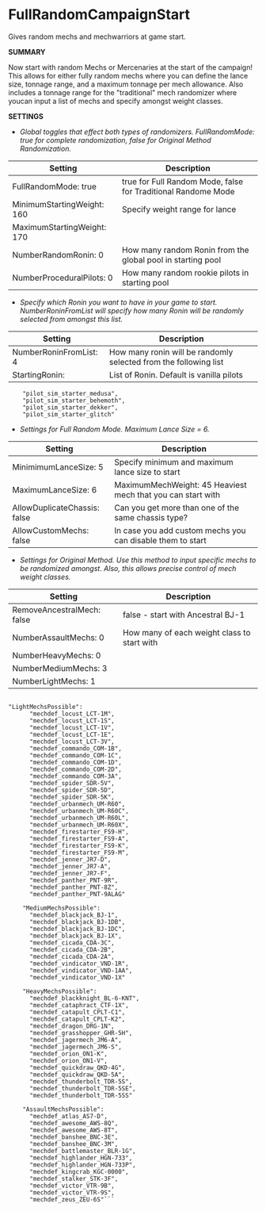# FullRandomCampaignStart
Gives random mechs and mechwarriors at game start.

**SUMMARY**

Now start with random Mechs or Mercenaries at the start of the campaign! This allows for either fully random mechs where you can define the lance size, tonnage range, and a maximum tonnage per mech allowance. Also includes a tonnage range for the "traditional" mech randomizer where youcan input a list of mechs and specify amongst weight classes. 


**SETTINGS**

* *Global toggles that effect both types of randomizers. FullRandomMode: true for complete randomization, false for Original 
Method Randomization.*

Setting | Description
--------|------------
FullRandomMode: true | true for Full Random Mode, false for Traditional Randome Mode
MinimumStartingWeight: 160 | Specify weight range for lance
MaximumStartingWeight: 170 | 
NumberRandomRonin: 0 | How many random Ronin from the global pool in starting pool
NumberProceduralPilots: 0 | How many random rookie pilots in starting pool
> 

* *Specify which Ronin you want to have in your game to start. NumberRoninFromList will specify how many Ronin will be randomly selected from amongst this list.*

Setting | Description
--------|------------
NumberRoninFromList: 4 | How many ronin will be randomly selected from the following list
StartingRonin: | List of Ronin. Default is vanilla pilots
```
	"pilot_sim_starter_medusa",
	"pilot_sim_starter_behemoth",
	"pilot_sim_starter_dekker",
	"pilot_sim_starter_glitch"
```

> 

* *Settings for Full Random Mode. Maximum Lance Size = 6.*

Setting | Description
--------|------------
MinimimumLanceSize: 5 | Specify minimum and maximum lance size to start
MaximumLanceSize: 6 | MaximumMechWeight: 45				Heaviest mech that you can start with
AllowDuplicateChassis: false | Can you get more than one of the same chassis type?
AllowCustomMechs: false | In case you add custom mechs you can disable them to start

> 
* *Settings for Original Method. Use this method to input specific mechs to be randomized amongst. Also, this allows precise control of mech weight classes.*

Setting | Description
--------|------------
RemoveAncestralMech: false | false - start with Ancestral BJ-1
NumberAssaultMechs: 0 | How many of each weight class to start with
NumberHeavyMechs: 0 | 
NumberMediumMechs: 3 | 
NumberLightMechs: 1 | 

```Only mechs in these lists will be used for lance creation

"LightMechsPossible":
      "mechdef_locust_LCT-1M",
      "mechdef_locust_LCT-1S",
      "mechdef_locust_LCT-1V",
      "mechdef_locust_LCT-1E",
      "mechdef_locust_LCT-3V",
      "mechdef_commando_COM-1B",
      "mechdef_commando_COM-1C",
      "mechdef_commando_COM-1D",
      "mechdef_commando_COM-2D",
      "mechdef_commando_COM-3A",
      "mechdef_spider_SDR-5V",
      "mechdef_spider_SDR-5D",
      "mechdef_spider_SDR-5K",
      "mechdef_urbanmech_UM-R60",
      "mechdef_urbanmech_UM-R60C",
      "mechdef_urbanmech_UM-R60L",
      "mechdef_urbanmech_UM-R60X",
      "mechdef_firestarter_FS9-H",
      "mechdef_firestarter_FS9-A",
      "mechdef_firestarter_FS9-K",
      "mechdef_firestarter_FS9-M",
      "mechdef_jenner_JR7-D",
      "mechdef_jenner_JR7-A",
      "mechdef_jenner_JR7-F",
      "mechdef_panther_PNT-9R",
      "mechdef_panther_PNT-8Z",
      "mechdef_panther_PNT-9ALAG"
      
    "MediumMechsPossible":
      "mechdef_blackjack_BJ-1",
      "mechdef_blackjack_BJ-1DB",
      "mechdef_blackjack_BJ-1DC",
      "mechdef_blackjack_BJ-1X",
      "mechdef_cicada_CDA-3C",
      "mechdef_cicada_CDA-2B",
      "mechdef_cicada_CDA-2A",
      "mechdef_vindicator_VND-1R",
      "mechdef_vindicator_VND-1AA",
      "mechdef_vindicator_VND-1X"
    
    "HeavyMechsPossible":
      "mechdef_blackknight_BL-6-KNT",
      "mechdef_cataphract_CTF-1X",
      "mechdef_catapult_CPLT-C1",
      "mechdef_catapult_CPLT-K2",
      "mechdef_dragon_DRG-1N",
      "mechdef_grasshopper_GHR-5H",
      "mechdef_jagermech_JM6-A",
      "mechdef_jagermech_JM6-S",
      "mechdef_orion_ON1-K",
      "mechdef_orion_ON1-V",
      "mechdef_quickdraw_QKD-4G",
      "mechdef_quickdraw_QKD-5A",
      "mechdef_thunderbolt_TDR-5S",
      "mechdef_thunderbolt_TDR-5SE",
      "mechdef_thunderbolt_TDR-5SS"
    
    "AssaultMechsPossible":
      "mechdef_atlas_AS7-D",
      "mechdef_awesome_AWS-8Q",
      "mechdef_awesome_AWS-8T",
      "mechdef_banshee_BNC-3E",
      "mechdef_banshee_BNC-3M",
      "mechdef_battlemaster_BLR-1G",
      "mechdef_highlander_HGN-733",
      "mechdef_highlander_HGN-733P",
      "mechdef_kingcrab_KGC-0000",
      "mechdef_stalker_STK-3F",
      "mechdef_victor_VTR-9B",
      "mechdef_victor_VTR-9S",
      "mechdef_zeus_ZEU-6S"```
	
